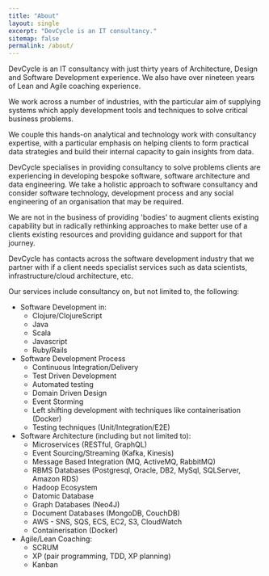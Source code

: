 ```yaml
---
title: "About"
layout: single
excerpt: "DevCycle is an IT consultancy."
sitemap: false
permalink: /about/
---
```


DevCycle is an IT consultancy with just thirty years of
Architecture, Design and Software Development experience. We also have
over nineteen years of Lean and Agile coaching experience.

We work across a number of industries, with the particular aim of supplying
systems which apply development tools and techniques to solve critical
business problems.

We couple this hands-on analytical and technology work with
consultancy expertise, with a particular emphasis on helping clients
to form practical data strategies and build their internal capacity to gain insights from data.

DevCycle specialises in providing consultancy to solve problems
clients are experiencing in developing bespoke software, software
architecture and data engineering. We take a holistic approach to
software consultancy and consider software technology, development process
and any social engineering of an organisation that may be required.

We are not in the business of providing 'bodies' to augment clients
existing capability but in radically rethinking approaches to make
better use of a clients existing resources and providing guidance and
support for that journey.

DevCycle has contacts across the software development industry that we
partner with if a client needs specialist services such as data
scientists, infrastructure/cloud architecture, etc.

Our services include consultancy on, but not limited to, the following:

* Software Development in:
  - Clojure/ClojureScript
  - Java
  - Scala
  - Javascript
  - Ruby/Rails
* Software Development Process
  - Continuous Integration/Delivery
  - Test Driven Development
  - Automated testing
  - Domain Driven Design
  - Event Storming
  - Left shifting development with techniques like containerisation
    (Docker)
  - Testing techniques (Unit/Integration/E2E)
* Software Architecture (including but not limited to):
  - Microservices (RESTful, GraphQL)
  - Event Sourcing/Streaming (Kafka, Kinesis)
  - Message Based Integration (MQ, ActiveMQ, RabbitMQ)
  - RBMS Databases (Postgresql, Oracle, DB2, MySql, SQLServer, Amazon RDS)
  - Hadoop Ecosystem
  - Datomic Database
  - Graph Databases (Neo4J)
  - Document Databases (MongoDB, CouchDB)
  - AWS - SNS, SQS, ECS, EC2, S3, CloudWatch
  - Containerisation (Docker)
* Agile/Lean Coaching:
  - SCRUM
  - XP (pair programming, TDD, XP planning)
  - Kanban
